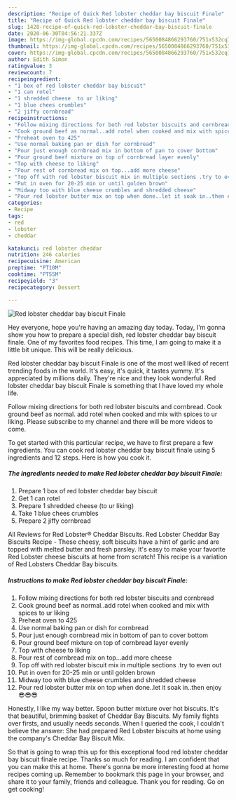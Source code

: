 ```yaml
---
description: "Recipe of Quick Red lobster cheddar bay biscuit Finale"
title: "Recipe of Quick Red lobster cheddar bay biscuit Finale"
slug: 1428-recipe-of-quick-red-lobster-cheddar-bay-biscuit-finale
date: 2020-06-30T04:56:21.337Z
image: https://img-global.cpcdn.com/recipes/5650084866293760/751x532cq70/red-lobster-cheddar-bay-biscuit-finale-recipe-main-photo.jpg
thumbnail: https://img-global.cpcdn.com/recipes/5650084866293760/751x532cq70/red-lobster-cheddar-bay-biscuit-finale-recipe-main-photo.jpg
cover: https://img-global.cpcdn.com/recipes/5650084866293760/751x532cq70/red-lobster-cheddar-bay-biscuit-finale-recipe-main-photo.jpg
author: Edith Simon
ratingvalue: 3
reviewcount: 7
recipeingredient:
- "1 box of red lobster cheddar bay biscuit"
- "1 can rotel"
- "1 shredded cheese  to ur liking"
- "1 blue chees crumbles"
- "2 jiffy cornbread"
recipeinstructions:
- "Follow mixing directions for both red lobster biscuits and cornbread"
- "Cook ground beef as normal..add rotel when cooked and mix with spices to ur liking"
- "Preheat oven to 425"
- "Use normal baking pan or dish for cornbread"
- "Pour just enough cornbread mix in bottom of pan to cover bottom"
- "Pour ground beef mixture on top of cornbread layer evenly"
- "Top with cheese to liking"
- "Pour rest of cornbread mix on top...add more cheese"
- "Top off with red lobster biscuit mix in multiple sections .try to even out"
- "Put in oven for 20-25 min or until golden brown"
- "Midway too with blue cheese crumbles and shredded cheese"
- "Pour red lobster butter mix on top when done..let it soak in..then enjoy 😎😎😎"
categories:
- Recipe
tags:
- red
- lobster
- cheddar

katakunci: red lobster cheddar 
nutrition: 246 calories
recipecuisine: American
preptime: "PT10M"
cooktime: "PT55M"
recipeyield: "3"
recipecategory: Dessert

---
```



![Red lobster cheddar bay biscuit Finale](https://img-global.cpcdn.com/recipes/5650084866293760/751x532cq70/red-lobster-cheddar-bay-biscuit-finale-recipe-main-photo.jpg)

Hey everyone, hope you're having an amazing day today. Today, I'm gonna show you how to prepare a special dish, red lobster cheddar bay biscuit finale. One of my favorites food recipes. This time, I am going to make it a little bit unique. This will be really delicious.

Red lobster cheddar bay biscuit Finale is one of the most well liked of recent trending foods in the world. It's easy, it's quick, it tastes yummy. It's appreciated by millions daily. They're nice and they look wonderful. Red lobster cheddar bay biscuit Finale is something that I have loved my whole life.

Follow mixing directions for both red lobster biscuits and cornbread. Cook ground beef as normal. add rotel when cooked and mix with spices to ur liking. Please subscribe to my channel and there will be more videos to come.


To get started with this particular recipe, we have to first prepare a few ingredients. You can cook red lobster cheddar bay biscuit finale using 5 ingredients and 12 steps. Here is how you cook it.

<!--inarticleads1-->

##### The ingredients needed to make Red lobster cheddar bay biscuit Finale:

1. Prepare 1 box of red lobster cheddar bay biscuit
1. Get 1 can rotel
1. Prepare 1 shredded cheese  (to ur liking)
1. Take 1 blue chees crumbles
1. Prepare 2 jiffy cornbread


All Reviews for Red Lobster® Cheddar Biscuits. Red Lobster Cheddar Bay Biscuits Recipe - These cheesy, soft biscuits have a hint of garlic and are topped with melted butter and fresh parsley. It&#39;s easy to make your favorite Red Lobster cheese biscuits at home from scratch! This recipe is a variation of Red Lobsters Cheddar Bay biscuits. 

<!--inarticleads2-->

##### Instructions to make Red lobster cheddar bay biscuit Finale:

1. Follow mixing directions for both red lobster biscuits and cornbread
1. Cook ground beef as normal..add rotel when cooked and mix with spices to ur liking
1. Preheat oven to 425
1. Use normal baking pan or dish for cornbread
1. Pour just enough cornbread mix in bottom of pan to cover bottom
1. Pour ground beef mixture on top of cornbread layer evenly
1. Top with cheese to liking
1. Pour rest of cornbread mix on top...add more cheese
1. Top off with red lobster biscuit mix in multiple sections .try to even out
1. Put in oven for 20-25 min or until golden brown
1. Midway too with blue cheese crumbles and shredded cheese
1. Pour red lobster butter mix on top when done..let it soak in..then enjoy 😎😎😎


Honestly, I like my way better. Spoon butter mixture over hot biscuits. It&#39;s that beautiful, brimming basket of Cheddar Bay Biscuits. My family fights over firsts, and usually needs seconds. When I queried the cook, I couldn&#39;t believe the answer: She had prepared Red Lobster biscuits at home using the company&#39;s Cheddar Bay Biscuit Mix. 

So that is going to wrap this up for this exceptional food red lobster cheddar bay biscuit finale recipe. Thanks so much for reading. I am confident that you can make this at home. There's gonna be more interesting food at home recipes coming up. Remember to bookmark this page in your browser, and share it to your family, friends and colleague. Thank you for reading. Go on get cooking!
